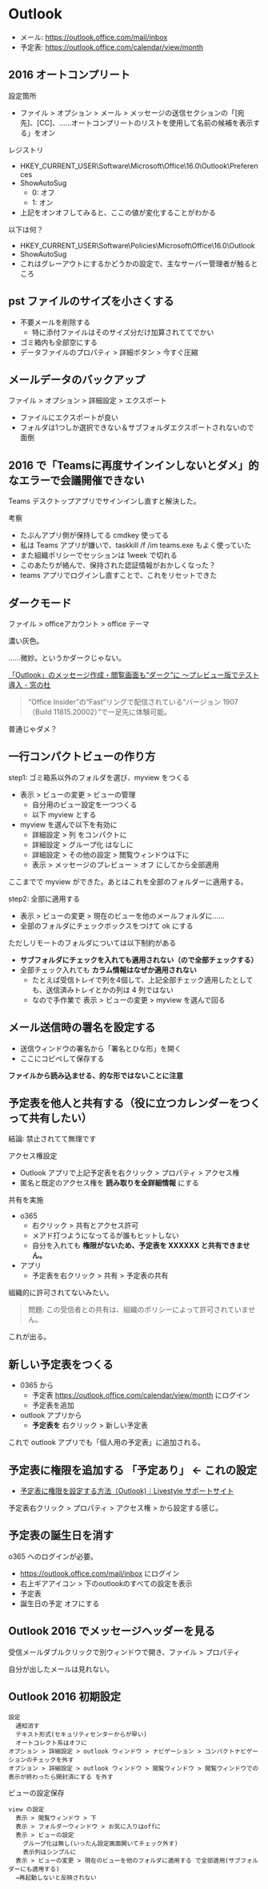 # Outlook
- メール: https://outlook.office.com/mail/inbox
- 予定表: https://outlook.office.com/calendar/view/month

## 2016 オートコンプリート
設定箇所

- ファイル > オプション > メール > メッセージの送信セクションの「[宛先]、[CC]、……オートコンプリートのリストを使用して名前の候補を表示する」をオン

レジストリ

- HKEY_CURRENT_USER\Software\Microsoft\Office\16.0\Outlook\Preferences
- ShowAutoSug
    - 0: オフ
    - 1: オン
- 上記をオンオフしてみると、ここの値が変化することがわかる

以下は何？

- HKEY_CURRENT_USER\Software\Policies\Microsoft\Office\16.0\Outlook
- ShowAutoSug
- これはグレーアウトにするかどうかの設定で、主なサーバー管理者が触るところ

## pst ファイルのサイズを小さくする
- 不要メールを削除する
    - 特に添付ファイルはそのサイズ分だけ加算されててでかい
- ゴミ箱内も全部空にする
- データファイルのプロパティ > 詳細ボタン > 今すぐ圧縮

## メールデータのバックアップ
ファイル > オプション > 詳細設定 > エクスポート

- ファイルにエクスポートが良い
- フォルダは1つしか選択できない＆サブフォルダエクスポートされないので面倒

## 2016 で「Teamsに再度サインインしないとダメ」的なエラーで会議開催できない
Teams デスクトップアプリでサインインし直すと解決した。

考察

- たぶんアプリ側が保持してる cmdkey 使ってる
- 私は Teams アプリが嫌いで、taskkill /f /im teams.exe もよく使っていた
- また組織ポリシーでセッションは 1week で切れる
- このあたりが絡んで、保持された認証情報がおかしくなった？
- teams アプリでログインし直すことで、これをリセットできた

## ダークモード
ファイル > officeアカウント > office テーマ

濃い灰色。

……微妙。というかダークじゃない。

[「Outlook」のメッセージ作成・閲覧画面も“ダーク”に ～プレビュー版でテスト導入 - 窓の杜](https://forest.watch.impress.co.jp/docs/news/1192452.html)

> “Office Insider”の“Fast”リングで配信されている“バージョン 1907（Build 11815.20002）”で一足先に体験可能。

普通じゃダメ？

## 一行コンパクトビューの作り方
step1: ゴミ箱系以外のフォルダを選び、myview をつくる

- 表示 > ビューの変更 > ビューの管理
    - 自分用のビュー設定を一つつくる
    - 以下 myview とする
- myview を選んで以下を有効に
    - 詳細設定 > 列 をコンパクトに
    - 詳細設定 > グループ化 はなしに
    - 詳細設定 > その他の設定 > 閲覧ウィンドウは下に
    - 表示 > メッセージのプレビュー > オフ にしてから全部適用

ここまでで myview ができた。あとはこれを全部のフォルダーに適用する。

step2: 全部に適用する

- 表示 > ビューの変更 > 現在のビューを他のメールフォルダに……
- 全部のフォルダにチェックボックスをつけて ok にする

ただしリモートのフォルダについては以下制約がある

- **サブフォルダにチェックを入れても適用されない（ので全部チェックする）**
- 全部チェック入れても **カラム情報はなぜか適用されない**
    - たとえば受信トレイで列を4個して、上記全部チェック適用したとしても、送信済みトレイとかの列は 4 列ではない
    - なので手作業で 表示 > ビューの変更 > myview を選んで回る

## メール送信時の署名を設定する
- 送信ウィンドウの署名から「署名とひな形」を開く
- ここにコピペして保存する

**ファイルから読み込ませる、的な形ではないことに注意**

## 予定表を他人と共有する（役に立つカレンダーをつくって共有したい）
結論: 禁止されてて無理です

アクセス権設定

- Outlook アプリで上記予定表を右クリック > プロパティ > アクセス権
- 匿名と既定のアクセス権を **読み取りを全詳細情報** にする

共有を実施

- o365
    - 右クリック > 共有とアクセス許可
    - メアド打つようになってるが誰もヒットしない
    - 自分を入れても **権限がないため、予定表を XXXXXX と共有できません。**
- アプリ
    - 予定表を右クリック > 共有 > 予定表の共有

組織的に許可されてないみたい。

> 問題: この受信者との共有は、組織のポリシーによって許可されていません。

これが出る。

## 新しい予定表をつくる
- 0365 から
    - 予定表 https://outlook.office.com/calendar/view/month にログイン
    - 予定表を追加
- outlook アプリから
    - **予定表を** 右クリック > 新しい予定表

これで outlook アプリでも「個人用の予定表」に追加される。

## 予定表に権限を追加する 「予定あり」 ← これの設定
- [予定表に権限を設定する方法（Outlook)｜Livestyle サポートサイト](https://support.live-style.jp/?p=2222)

予定表右クリック > プロパティ > アクセス権 > から設定する感じ。

## 予定表の誕生日を消す
o365 へのログインが必要。

- https://outlook.office.com/mail/inbox にログイン
- 右上ギアアイコン > 下のoutlookのすべての設定を表示
- 予定表
- 誕生日の予定 オフにする

## Outlook 2016 でメッセージヘッダーを見る
受信メールダブルクリックで別ウィンドウで開き、ファイル > プロパティ

自分が出したメールは見れない。

## Outlook 2016 初期設定

```
設定
  通知消す
  テキスト形式(セキュリティセンターからが早い)
  オートコレクト系はオフに
オプション > 詳細設定 > outlook ウィンドウ > ナビゲーション > コンパクトナビゲーションのチェックを外す
オプション > 詳細設定 > outlook ウィンドウ > 閲覧ウィンドウ > 閲覧ウィンドウでの表示が終わったら開封済にする を外す
```

ビューの設定保存

```
view の設定
  表示 > 閲覧ウィンドウ > 下
  表示 > フォルダーウィンドウ > お気に入りはoffに
  表示 > ビューの設定
    グループ化は無し(いったん設定画面開いてチェック外す)
    表示列はシンプルに
  表示 > ビューの変更 > 現在のビューを他のフォルダに適用する で全部適用(サブフォルダーにも適用する)
  →再起動しないと反映されない
```
